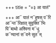 +++
title = "०३ आ यातं"

+++
आ᳓ यातं न᳓हुषस् प᳓रि  
आ᳓न्त᳓रिक्षात् सुवृक्ति᳓भिः  
पि᳓बाथो अश्विना म᳓धु  
क᳓ण्वानां स᳓वने सुत᳓म्